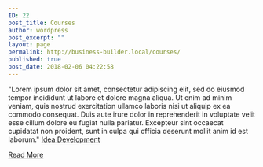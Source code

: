 ```yaml
---
ID: 22
post_title: Courses
author: wordpress
post_excerpt: ""
layout: page
permalink: http://business-builder.local/courses/
published: true
post_date: 2018-02-06 04:22:58
---
```

"Lorem ipsum dolor sit amet, consectetur adipiscing elit, sed do eiusmod tempor incididunt ut labore et dolore magna aliqua. Ut enim ad minim veniam, quis nostrud exercitation ullamco laboris nisi ut aliquip ex ea commodo consequat. Duis aute irure dolor in reprehenderit in voluptate velit esse cillum dolore eu fugiat nulla pariatur. Excepteur sint occaecat cupidatat non proident, sunt in culpa qui officia deserunt mollit anim id est laborum."
<a class="ReadMore" href="http://business-builder.local/idea-development/">
Idea Development</a>

<a class="ReadMore" href="http://business-builder.local/about-us/">Read More</a>